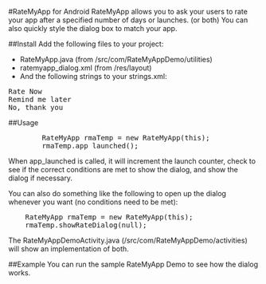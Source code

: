 #RateMyApp for Android
RateMyApp allows you to ask your users to rate your app after a specified number of days or launches. (or both) 
You can also quickly style the dialog box to match your app.

##Install
Add the following files to your project:
- RateMyApp.java (from /src/com/RateMyAppDemo/utilities)
- ratemyapp_dialog.xml (from /res/layout)
- And the following strings to your strings.xml:
<pre>
<string name="ratemyapp_accept_button_label">Rate Now</string>
<string name="ratemyapp_later_button_label">Remind me later</string>
<string name="ratemyapp_cancel_button_label">No, thank you</string>
</pre>

##Usage
<pre>
		RateMyApp rmaTemp = new RateMyApp(this);
        rmaTemp.app_launched();
</pre>

When app_launched is called, it will increment the launch counter, check to see if the 
correct conditions are met to show the dialog, and show the dialog if necessary.

You can also do something like the following to open up the dialog whenever you want (no conditions need to be met):
<pre>
	RateMyApp rmaTemp = new RateMyApp(this);
	rmaTemp.showRateDialog(null);
</pre>

The RateMyAppDemoActivity.java (/src/com/RateMyAppDemo/activities) will show an implementation of both.

##Example
You can run the sample RateMyApp Demo to see how the dialog works.